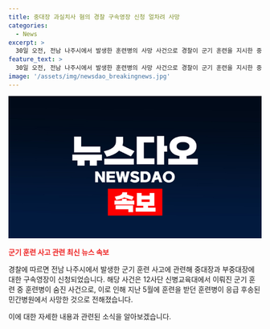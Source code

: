 ```yaml
---
title: 중대장 과실치사 혐의 경찰 구속영장 신청 얼차려 사망
categories:
  - News
excerpt: >
  30일 오전, 전남 나주시에서 발생한 훈련병의 사망 사건으로 경찰이 군기 훈련을 지시한 중대장과 부중대장에 대한 구속영장을 신청했다. 사건은 업무상 과실치사와 직권남용 가혹행위 혐의로 수사 중이며, 훈련 과정과 사건 발생 후의 조치에 대한 내용이 조사됐다. 훈련병의 숨진 후의 병원 이송과 관련된 사실도 조사 중이다.
feature_text: >
  30일 오전, 전남 나주시에서 발생한 훈련병의 사망 사건으로 경찰이 군기 훈련을 지시한 중대장과 부중대장에 대한 구속영장을 신청했다. 사건은 업무상 과실치사와 직권남용 가혹행위 혐의로 수사 중이며, 훈련 과정과 사건 발생 후의 조치에 대한 내용이 조사됐다. 훈련병의 숨진 후의 병원 이송과 관련된 사실도 조사 중이다.
image: '/assets/img/newsdao_breakingnews.jpg'
---
```


<p><img src="/assets/img/newsdao_breakingnews.jpg" alt="implanttips 속보" /></p>

<p><b><span style="color: #ee2323;">군기 훈련 사고 관련 최신 뉴스 속보</span></b></p>

<p>경찰에 따르면 전남 나주시에서 발생한 군기 훈련 사고에 관련해 중대장과 부중대장에 대한 구속영장이 신청되었습니다. 해당 사건은 12사단 신병교육대에서 이뤄진 군기 훈련 중 훈련병이 숨진 사건으로, 이로 인해 지난 5월에 훈련을 받던 훈련병이 응급 후송된 민간병원에서 사망한 것으로 전해졌습니다.</p>

<p>이에 대한 자세한 내용과 관련된 소식을 알아보겠습니다.</p>

